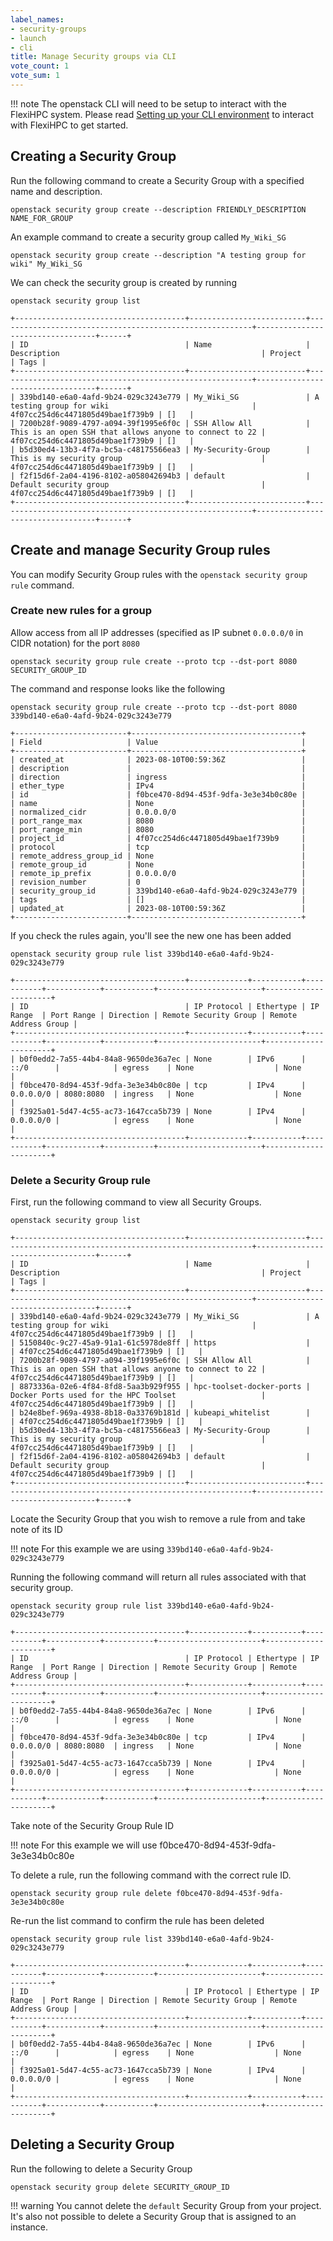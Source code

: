 ```yaml
---
label_names:
- security-groups
- launch
- cli
title: Manage Security groups via CLI
vote_count: 1
vote_sum: 1
---
```


!!! note
    The openstack CLI will need to be setup to interact with the FlexiHPC system. 
    Please read [Setting up your CLI environment](../../set-up-your-cli-environment/index.md) to interact with FlexiHPC to get started.

## Creating a Security Group

Run the following command to create a Security Group with a specified name and description.

```
openstack security group create --description FRIENDLY_DESCRIPTION NAME_FOR_GROUP
```

An example command to create a security group called `My_Wiki_SG`

```
openstack security group create --description "A testing group for wiki" My_Wiki_SG
```

We can check the security group is created by running

```
openstack security group list
```

``` { .sh .no-copy }
+--------------------------------------+--------------------------+---------------------------------------------------------+----------------------------------+------+
| ID                                   | Name                     | Description                                             | Project                          | Tags |
+--------------------------------------+--------------------------+---------------------------------------------------------+----------------------------------+------+
| 339bd140-e6a0-4afd-9b24-029c3243e779 | My_Wiki_SG               | A testing group for wiki                                | 4f07cc254d6c4471805d49bae1f739b9 | []   |
| 7200b28f-9089-4797-a094-39f1995e6f0c | SSH Allow All            | This is an open SSH that allows anyone to connect to 22 | 4f07cc254d6c4471805d49bae1f739b9 | []   |
| b5d30ed4-13b3-4f7a-bc5a-c48175566ea3 | My-Security-Group        | This is my security group                               | 4f07cc254d6c4471805d49bae1f739b9 | []   |
| f2f15d6f-2a04-4196-8102-a058042694b3 | default                  | Default security group                                  | 4f07cc254d6c4471805d49bae1f739b9 | []   |
+--------------------------------------+--------------------------+---------------------------------------------------------+----------------------------------+------+
```

## Create and manage Security Group rules

You can modify Security Group rules with the `openstack security group rule` command.

### Create new rules for a group

Allow access from all IP addresses (specified as IP subnet `0.0.0.0/0` in CIDR notation) for the port `8080`

```
openstack security group rule create --proto tcp --dst-port 8080 SECURITY_GROUP_ID
```

The command and response looks like the following

```
openstack security group rule create --proto tcp --dst-port 8080 339bd140-e6a0-4afd-9b24-029c3243e779
```

``` { .sh .no-copy }
+-------------------------+--------------------------------------+
| Field                   | Value                                |
+-------------------------+--------------------------------------+
| created_at              | 2023-08-10T00:59:36Z                 |
| description             |                                      |
| direction               | ingress                              |
| ether_type              | IPv4                                 |
| id                      | f0bce470-8d94-453f-9dfa-3e3e34b0c80e |
| name                    | None                                 |
| normalized_cidr         | 0.0.0.0/0                            |
| port_range_max          | 8080                                 |
| port_range_min          | 8080                                 |
| project_id              | 4f07cc254d6c4471805d49bae1f739b9     |
| protocol                | tcp                                  |
| remote_address_group_id | None                                 |
| remote_group_id         | None                                 |
| remote_ip_prefix        | 0.0.0.0/0                            |
| revision_number         | 0                                    |
| security_group_id       | 339bd140-e6a0-4afd-9b24-029c3243e779 |
| tags                    | []                                   |
| updated_at              | 2023-08-10T00:59:36Z                 |
+-------------------------+--------------------------------------+
```

If you check the rules again, you'll see the new one has been added

```
openstack security group rule list 339bd140-e6a0-4afd-9b24-029c3243e779
```

``` { .sh .no-copy }
+--------------------------------------+-------------+-----------+-----------+------------+-----------+-----------------------+----------------------+
| ID                                   | IP Protocol | Ethertype | IP Range  | Port Range | Direction | Remote Security Group | Remote Address Group |
+--------------------------------------+-------------+-----------+-----------+------------+-----------+-----------------------+----------------------+
| b0f0edd2-7a55-44b4-84a8-9650de36a7ec | None        | IPv6      | ::/0      |            | egress    | None                  | None                 |
| f0bce470-8d94-453f-9dfa-3e3e34b0c80e | tcp         | IPv4      | 0.0.0.0/0 | 8080:8080  | ingress   | None                  | None                 |
| f3925a01-5d47-4c55-ac73-1647cca5b739 | None        | IPv4      | 0.0.0.0/0 |            | egress    | None                  | None                 |
+--------------------------------------+-------------+-----------+-----------+------------+-----------+-----------------------+----------------------+
```

### Delete a Security Group rule

First, run the following command to view all Security Groups.

```
openstack security group list
```

``` { .sh .no-copy }
+--------------------------------------+--------------------------+---------------------------------------------------------+----------------------------------+------+
| ID                                   | Name                     | Description                                             | Project                          | Tags |
+--------------------------------------+--------------------------+---------------------------------------------------------+----------------------------------+------+
| 339bd140-e6a0-4afd-9b24-029c3243e779 | My_Wiki_SG               | A testing group for wiki                                | 4f07cc254d6c4471805d49bae1f739b9 | []   |
| 5150840c-9c27-45a9-91a1-61c5978de8ff | https                    |                                                         | 4f07cc254d6c4471805d49bae1f739b9 | []   |
| 7200b28f-9089-4797-a094-39f1995e6f0c | SSH Allow All            | This is an open SSH that allows anyone to connect to 22 | 4f07cc254d6c4471805d49bae1f739b9 | []   |
| 8873336a-02e6-4f84-8fd8-5aa3b929f955 | hpc-toolset-docker-ports | Docker Ports used for the HPC Toolset                   | 4f07cc254d6c4471805d49bae1f739b9 | []   |
| b24e8bef-969a-4938-8b18-0a33769b181d | kubeapi_whitelist        |                                                         | 4f07cc254d6c4471805d49bae1f739b9 | []   |
| b5d30ed4-13b3-4f7a-bc5a-c48175566ea3 | My-Security-Group        | This is my security group                               | 4f07cc254d6c4471805d49bae1f739b9 | []   |
| f2f15d6f-2a04-4196-8102-a058042694b3 | default                  | Default security group                                  | 4f07cc254d6c4471805d49bae1f739b9 | []   |
+--------------------------------------+--------------------------+---------------------------------------------------------+----------------------------------+------+
```

Locate the Security Group that you wish to remove a rule from and take note of its ID

!!! note
    For this example we are using `339bd140-e6a0-4afd-9b24-029c3243e779`

Running the following command will return all rules associated with that security group.

```
openstack security group rule list 339bd140-e6a0-4afd-9b24-029c3243e779
```

``` { .sh .no-copy }
+--------------------------------------+-------------+-----------+-----------+------------+-----------+-----------------------+----------------------+
| ID                                   | IP Protocol | Ethertype | IP Range  | Port Range | Direction | Remote Security Group | Remote Address Group |
+--------------------------------------+-------------+-----------+-----------+------------+-----------+-----------------------+----------------------+
| b0f0edd2-7a55-44b4-84a8-9650de36a7ec | None        | IPv6      | ::/0      |            | egress    | None                  | None                 |
| f0bce470-8d94-453f-9dfa-3e3e34b0c80e | tcp         | IPv4      | 0.0.0.0/0 | 8080:8080  | ingress   | None                  | None                 |
| f3925a01-5d47-4c55-ac73-1647cca5b739 | None        | IPv4      | 0.0.0.0/0 |            | egress    | None                  | None                 |
+--------------------------------------+-------------+-----------+-----------+------------+-----------+-----------------------+----------------------+
```

Take note of the Security Group Rule ID

!!! note
    For this example we will use f0bce470-8d94-453f-9dfa-3e3e34b0c80e

To delete a rule, run the following command with the correct rule ID.

```
openstack security group rule delete f0bce470-8d94-453f-9dfa-3e3e34b0c80e
```

Re-run the list command to confirm the rule has been deleted

```
openstack security group rule list 339bd140-e6a0-4afd-9b24-029c3243e779
```

``` { .sh .no-copy }
+--------------------------------------+-------------+-----------+-----------+------------+-----------+-----------------------+----------------------+
| ID                                   | IP Protocol | Ethertype | IP Range  | Port Range | Direction | Remote Security Group | Remote Address Group |
+--------------------------------------+-------------+-----------+-----------+------------+-----------+-----------------------+----------------------+
| b0f0edd2-7a55-44b4-84a8-9650de36a7ec | None        | IPv6      | ::/0      |            | egress    | None                  | None                 |
| f3925a01-5d47-4c55-ac73-1647cca5b739 | None        | IPv4      | 0.0.0.0/0 |            | egress    | None                  | None                 |
+--------------------------------------+-------------+-----------+-----------+------------+-----------+-----------------------+----------------------+
```

## Deleting a Security Group

Run the following to delete a Security Group

```
openstack security group delete SECURITY_GROUP_ID
```

!!! warning
    You cannot delete the `default` Security Group from your project. It's also not possible to delete a Security Group that is assigned to an instance.
